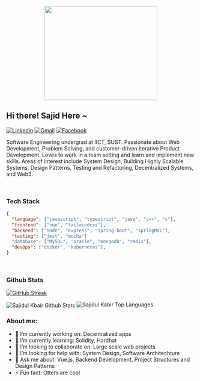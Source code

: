 <p align="center">
<img src="https://user-images.githubusercontent.com/53114757/186635038-9a8fc243-a75c-471c-8e2c-310ec84f1ed2.gif" width="300" height="250"/>
</p>

## Hi there! Sajid Here ~
[![Linkedin](https://img.shields.io/badge/-LinkedIn-blue?style=flat&logo=Linkedin&logoColor=white)](https://www.linkedin.com/in/sajidul-kabir-748b57211/)
[![Gmail](https://img.shields.io/badge/-Gmail-c14438?style=flat&logo=Gmail&logoColor=white)](mailto:sajiudulkabiradib@gmail.com?subject=From%20GitHub&&body=Hi,%20there.%20Found%20you%20on%20GitHub!%20Let's%20talk%20about...)
[![Facebook](https://img.shields.io/badge/-Facebook-blue?style=flat&logo=Facebook&logoColor=white)](https://www.facebook.com/sajidulkabir.adib/)

Software Engineering undergrad at IICT, SUST. Passionate about Web Development, Problem Solving, and customer-driven iterative Product Development. Loves to work in a team setting and learn and implement new skills. Areas of interest include System Design, Building Highly Scalable Systems, Design Patterns, Testing and Refactoring, Decentralized Systems, and Web3.

<br>


### Tech Stack

```json
{
  "language": ["javascript", "typescript", "java", "c++", "c"],
  "frontend": ["vue", "tailwindcss"],
  "backend": ["node", "express", "spring-boot", "springMVC"],
  "testing": ["jest", "mocha"]
  "database": ["MySQL", "oracle", "mongodb", "redis"],
  "devOps": ["docker", "kubernetes"],
}
```

</br>

### Github Stats


[![GitHub Streak](http://github-readme-streak-stats.herokuapp.com?user=sajidul-kabir&theme=radical&background=0A0A0A&stroke=CDB4DB&ring=CDB4DB&currStreakNum=D3D3D3&sideNums=D3D3D3&dates=CDB4DB)](https://git.io/streak-stats)
<br />

<img align="center" src="https://github-readme-stats.vercel.app/api?username=sajidul-kabir&include_all_commits=true&count_private=true&show_icons=true&line_height=30&title_color=CDB4DB&icon_color=CDB4DB&text_color=D3D3D3&bg_color=0A0A0A" alt="Sajidul Kbair Github Stats">


<img src="https://github-readme-stats.vercel.app/api/top-langs/?username=sajidul-kabir&layout=compact&theme=dark&bg_color=0A0A0A" alt="Sajidul Kabir Top Languages"/>
<br />


### About me:
- 🔭 I’m currently working on: Decentralized apps
- 🌱 I’m currently learning: Solidity, Hardhat
- 👯 I’m looking to collaborate on: Large scale web projects
- 🤔 I’m looking for help with: System Design, Software Architechture
- 💬 Ask me about: Vue.js, Backend Development, Project Structures and Design Patterns
- ⚡ Fun fact: Otters are cool
